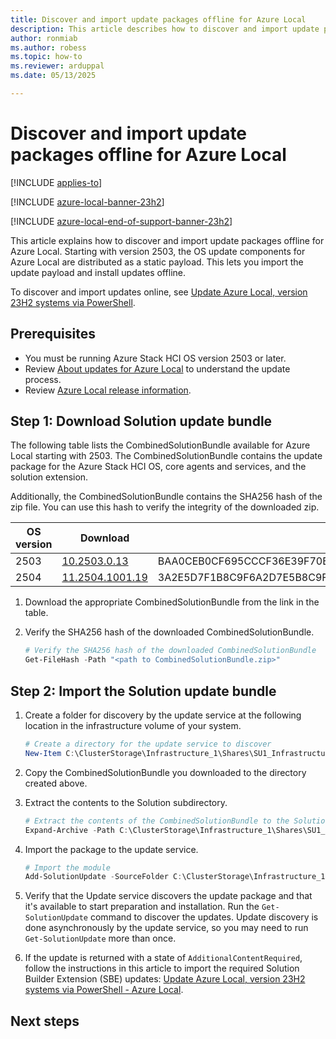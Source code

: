 ```yaml
---
title: Discover and import update packages offline for Azure Local
description: This article describes how to discover and import update packages offline for Azure Local.
author: ronmiab
ms.author: robess
ms.topic: how-to
ms.reviewer: arduppal
ms.date: 05/13/2025

---
```


# Discover and import update packages offline for Azure Local

[!INCLUDE [applies-to](../includes/hci-applies-to-23h2.md)]

[!INCLUDE [azure-local-banner-23h2](../includes/azure-local-banner-23h2.md)]

[!INCLUDE [azure-local-end-of-support-banner-23h2](../includes/azure-local-end-of-support-banner-23h2.md)]

This article explains how to discover and import update packages offline for Azure Local. Starting with version 2503, the OS update components for Azure Local are distributed as a static payload. This lets you import the update payload and install updates offline.

To discover and import updates online, see [Update Azure Local, version 23H2 systems via PowerShell](./update-via-powershell-23h2.md#step-3-import-and-rediscover-updates).

## Prerequisites

- You must be running Azure Stack HCI OS version 2503 or later.
- Review [About updates for Azure Local](./about-updates-23h2.md) to understand the update process.
- Review [Azure Local release information](../release-information-23h2.md).

## Step 1: Download Solution update bundle

The following table lists the CombinedSolutionBundle available for Azure Local starting with 2503. The CombinedSolutionBundle contains the update package for the Azure Stack HCI OS, core agents and services, and the solution extension.

Additionally, the CombinedSolutionBundle contains the SHA256 hash of the zip file. You can use this hash to verify the integrity of the downloaded zip.

| OS version | Download | SHA256 |
|------------|----------|--------|
| 2503       | [10.2503.0.13](/dbazure/AzureLocal/CombinedSolutionBundle/10.2503.0.13/CombinedSolutionBundle.10.2503.0.13.zip) | BAA0CEB0CF695CCCF36E39F70BF2E67E0B886B91CDE97F8C2860CE299E2A5126 |
| 2504       | [11.2504.1001.19](/dbazure/AzureLocal/CombinedSolutionBundle/11.2504.1001.19/CombinedSolutionBundle.11.2504.1001.19.zip) | 3A2E5D7F1B8C9F6A2D7E5B8C9F6A2D7E5B8C9F6A2D7E5B8C9F6A2D7E5B8C9F6 |

1. Download the appropriate CombinedSolutionBundle from the link in the table.

1. Verify the SHA256 hash of the downloaded CombinedSolutionBundle.

   ```PowerShell
   # Verify the SHA256 hash of the downloaded CombinedSolutionBundle
   Get-FileHash -Path "<path to CombinedSolutionBundle.zip>"
   ```

## Step 2: Import the Solution update bundle

1. Create a folder for discovery by the update service at the following location in the infrastructure volume of your system.

   ```PowerShell
   # Create a directory for the update service to discover
   New-Item C:\ClusterStorage\Infrastructure_1\Shares\SU1_Infrastructure_1\import -ItemType Directory
   ```

1. Copy the CombinedSolutionBundle you downloaded to the directory created above.

1. Extract the contents to the Solution subdirectory.

   ```PowerShell
   # Extract the contents of the CombinedSolutionBundle to the Solution subdirectory
   Expand-Archive -Path C:\ClusterStorage\Infrastructure_1\Shares\SU1_Infrastructure_1\import\CombinedSolutionBundle.<build number>.zip -DestinationPath C:\ClusterStorage\Infrastructure_1\Shares\SU1_Infrastructure_1\import\Solution
   ```

1. Import the package to the update service.

   ```PowerShell
   # Import the module
   Add-SolutionUpdate -SourceFolder C:\ClusterStorage\Infrastructure_1\Shares\SU1_Infrastructure_1\import\Solution
   ```

1. Verify that the Update service discovers the update package and that it's available to start preparation and installation. Run the `Get-SolutionUpdate` command to discover the updates. Update discovery is done asynchronously by the update service, so you may need to run `Get-SolutionUpdate` more than once.

1. If the update is returned with a state of `AdditionalContentRequired`, follow the instructions in this article to import the required Solution Builder Extension (SBE) updates: [Update Azure Local, version 23H2 systems via PowerShell - Azure Local](./update-via-powershell-23h2.md#step-3-import-and-rediscover-updates).

## Next steps